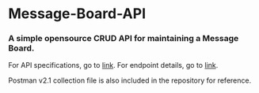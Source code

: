 # Message-Board-API

### A simple opensource CRUD API for maintaining a Message Board.

For API specifications, go to [link](https://github.com/dcs-sastra/can-it-crud/blob/main/README.md).
For endpoint details, go to [link](https://www.getpostman.com/collections/35fb3450e842430d144a).

Postman v2.1 collection file is also included in the repository for reference.